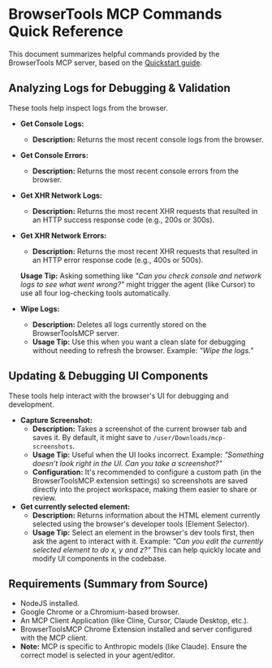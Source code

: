 # BrowserTools MCP Commands Quick Reference

This document summarizes helpful commands provided by the BrowserTools MCP server, based on the [Quickstart guide](https://browsertools.agentdesk.ai/quickstart).

## Analyzing Logs for Debugging & Validation

These tools help inspect logs from the browser.

*   **Get Console Logs:**
    *   **Description:** Returns the most recent console logs from the browser.
*   **Get Console Errors:**
    *   **Description:** Returns the most recent console errors from the browser.
*   **Get XHR Network Logs:**
    *   **Description:** Returns the most recent XHR requests that resulted in an HTTP success response code (e.g., 200s or 300s).
*   **Get XHR Network Errors:**
    *   **Description:** Returns the most recent XHR requests that resulted in an HTTP error response code (e.g., 400s or 500s).

    **Usage Tip:** Asking something like *"Can you check console and network logs to see what went wrong?"* might trigger the agent (like Cursor) to use all four log-checking tools automatically.

*   **Wipe Logs:**
    *   **Description:** Deletes all logs currently stored on the BrowserToolsMCP server.
    *   **Usage Tip:** Use this when you want a clean slate for debugging without needing to refresh the browser. Example: *"Wipe the logs."*

## Updating & Debugging UI Components

These tools help interact with the browser's UI for debugging and development.

*   **Capture Screenshot:**
    *   **Description:** Takes a screenshot of the current browser tab and saves it. By default, it might save to `/user/Downloads/mcp-screenshots`.
    *   **Usage Tip:** Useful when the UI looks incorrect. Example: *"Something doesn’t look right in the UI. Can you take a screenshot?"*
    *   **Configuration:** It's recommended to configure a custom path (in the BrowserToolsMCP extension settings) so screenshots are saved directly into the project workspace, making them easier to share or review.
*   **Get currently selected element:**
    *   **Description:** Returns information about the HTML element currently selected using the browser's developer tools (Element Selector).
    *   **Usage Tip:** Select an element in the browser's dev tools first, then ask the agent to interact with it. Example: *"Can you edit the currently selected element to do x, y and z?"* This can help quickly locate and modify UI components in the codebase.

## Requirements (Summary from Source)

*   NodeJS installed.
*   Google Chrome or a Chromium-based browser.
*   An MCP Client Application (like Cline, Cursor, Claude Desktop, etc.).
*   BrowserToolsMCP Chrome Extension installed and server configured with the MCP client.
*   **Note:** MCP is specific to Anthropic models (like Claude). Ensure the correct model is selected in your agent/editor.
